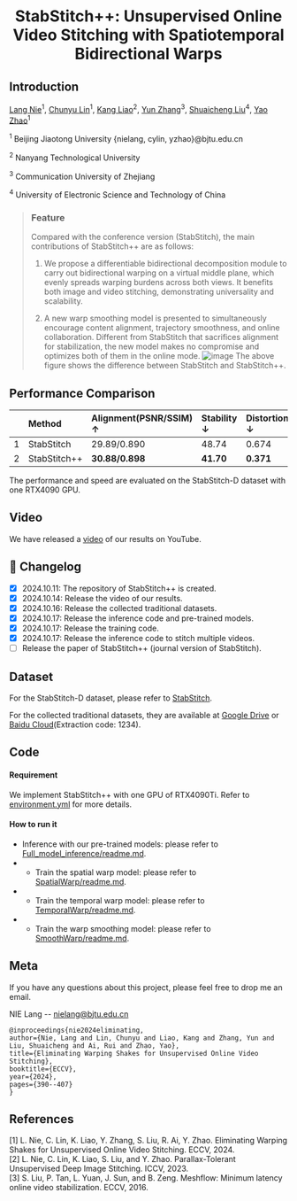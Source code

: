 # <p align="center">StabStitch++: Unsupervised Online Video Stitching with Spatiotemporal Bidirectional Warps

## Introduction

[Lang Nie](https://nie-lang.github.io/)<sup>1</sup>, [Chunyu Lin](https://faculty.bjtu.edu.cn/8549/)<sup>1</sup>, [Kang Liao](https://kangliao929.github.io/)<sup>2</sup>, [Yun Zhang](http://zhangyunnet.cn/academic/index.html)<sup>3</sup>, [Shuaicheng Liu](http://www.liushuaicheng.org/)<sup>4</sup>, [Yao Zhao](https://faculty.bjtu.edu.cn/5900/)<sup>1</sup>

<sup>1</sup> Beijing Jiaotong University  {nielang, cylin, yzhao}@bjtu.edu.cn

<sup>2</sup> Nanyang Technological University

<sup>3</sup> Communication University of Zhejiang 

<sup>4</sup> University of Electronic Science and Technology of China


> ### Feature
> Compared with the conference version (StabStitch), the main contributions of StabStitch++ are as follows:
> 
> 1. We propose a differentiable bidirectional decomposition module to carry out bidirectional warping on a virtual middle plane, which evenly spreads warping burdens across both views. It benefits both image and video stitching, demonstrating universality and scalability.
>    
> 2. A new warp smoothing model is presented to simultaneously encourage content alignment, trajectory smoothness, and online collaboration. Different from StabStitch that sacrifices alignment for stabilization, the new model makes no compromise and optimizes both of them in the online mode. 
![image](https://github.com/nie-lang/StabStitch2/blob/main/figure.jpg)
The above figure shows the difference between StabStitch and StabStitch++.
>
## Performance Comparison
|  | Method| Alignment(PSNR/SSIM) $\uparrow$|Stability $\downarrow$|Distortion $\downarrow$| Inference Speed $\uparrow$|
|:-------- |:-----|:-----|:-----|:-----|:-----|
|1  | StabStitch|  29.89/0.890| 48.74 | 0.674| **35.5fps**|
|2  | StabStitch++| **30.88/0.898**| **41.70**|**0.371**| 28.3fps|  

The performance and speed are evaluated on the StabStitch-D dataset with one RTX4090 GPU.


## Video
We have released a [video](https://youtu.be/D06ySUVqAXw) of our results on YouTube.

## 📝 Changelog

- [x] 2024.10.11: The repository of StabStitch++ is created.
- [x] 2024.10.14: Release the video of our results.
- [x] 2024.10.16: Release the collected traditional datasets.
- [x] 2024.10.17: Release the inference code and pre-trained models.
- [x] 2024.10.17: Release the training code.
- [x] 2024.10.17: Release the inference code to stitch multiple videos.
- [ ] Release the paper of StabStitch++ (journal version of StabStitch).

## Dataset 
For the StabStitch-D dataset, please refer to [StabStitch](https://github.com/nie-lang/StabStitc). 

For the collected traditional datasets, they are available at [Google Drive](https://drive.google.com/file/d/14PTsVXy-lbq0fMjTogJ6eY9P8vA0yOxM/view?usp=sharing) or [Baidu Cloud](https://pan.baidu.com/s/1Wj7o-4BgV-Un5JwFcfInEA)(Extraction code: 1234).

## Code
#### Requirement
We implement StabStitch++ with one GPU of RTX4090Ti. Refer to [environment.yml](https://github.com/nie-lang/StabStitch2/blob/main/environment.yml) for more details.

#### How to run it
* Inference with our pre-trained models: please refer to  [Full_model_inference/readme.md](https://github.com/nie-lang/StabStitch2/blob/main/Full_model_inference/README.md).
* * Train the spatial warp model: please refer to [SpatialWarp/readme.md](https://github.com/nie-lang/StabStitch2/blob/main/SpatialWarp/README.md).
* * Train the temporal warp model: please refer to [TemporalWarp/readme.md](https://github.com/nie-lang/StabStitch2/blob/main/TemporalWarp/README.md).
* * Train the warp smoothing model: please refer to [SmoothWarp/readme.md](https://github.com/nie-lang/StabStitch2/blob/main/SmoothWarp/README.md).


## Meta
If you have any questions about this project, please feel free to drop me an email.

NIE Lang -- nielang@bjtu.edu.cn
```
@inproceedings{nie2024eliminating,
author={Nie, Lang and Lin, Chunyu and Liao, Kang and Zhang, Yun and Liu, Shuaicheng and Ai, Rui and Zhao, Yao},
title={Eliminating Warping Shakes for Unsupervised Online Video Stitching},
booktitle={ECCV},
year={2024},
pages={390--407}
}
```

## References
[1] L. Nie, C. Lin, K. Liao, Y. Zhang, S. Liu, R. Ai, Y. Zhao. Eliminating Warping Shakes for Unsupervised Online Video Stitching. ECCV, 2024.   
[2] L. Nie, C. Lin, K. Liao, S. Liu, and Y. Zhao. Parallax-Tolerant Unsupervised Deep Image Stitching. ICCV, 2023.   
[3] S. Liu, P. Tan, L. Yuan, J. Sun, and B. Zeng. Meshflow: Minimum latency online video stabilization. ECCV, 2016.  
